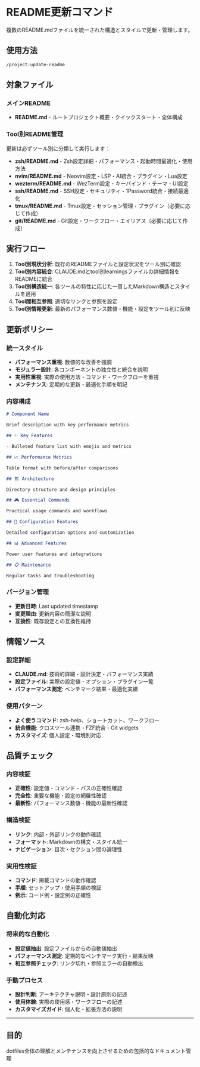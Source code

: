 # README更新コマンド

複数のREADME.mdファイルを統一された構造とスタイルで更新・管理します。

## 使用方法

```bash
/project:update-readme
```

## 対象ファイル

### メインREADME

- **README.md** - ルートプロジェクト概要・クイックスタート・全体構成

### Tool別README管理

更新は必ずツール別に分類して実行します：

- **zsh/README.md** - Zsh設定詳細・パフォーマンス・起動時間最適化・使用方法
- **nvim/README.md** - Neovim設定・LSP・AI統合・プラグイン・Lua設定
- **wezterm/README.md** - WezTerm設定・キーバインド・テーマ・UI設定
- **ssh/README.md** - SSH設定・セキュリティ・1Password統合・接続最適化
- **tmux/README.md** - Tmux設定・セッション管理・プラグイン（必要に応じて作成）
- **git/README.md** - Git設定・ワークフロー・エイリアス（必要に応じて作成）

## 実行フロー

1. **Tool別現状分析**: 既存のREADMEファイルと設定状況をツール別に確認
2. **Tool別内容統合**: CLAUDE.mdとtool別learningsファイルの詳細情報をREADMEに統合
3. **Tool別構造統一**: 各ツールの特性に応じた一貫したMarkdown構造とスタイルを適用
4. **Tool間相互参照**: 適切なリンクと参照を設定
5. **Tool別情報更新**: 最新のパフォーマンス数値・機能・設定をツール別に反映

## 更新ポリシー

### 統一スタイル

- **パフォーマンス重視**: 数値的な改善を強調
- **モジュラー設計**: 各コンポーネントの独立性と統合を説明
- **実用性重視**: 実際の使用方法・コマンド・ワークフローを重視
- **メンテナンス**: 定期的な更新・最適化手順を明記

### 内容構成

```markdown
# Component Name

Brief description with key performance metrics

## ✨ Key Features

- Bulleted feature list with emojis and metrics

## 📈 Performance Metrics

Table format with before/after comparisons

## 🏗️ Architecture

Directory structure and design principles

## 🎮 Essential Commands

Practical usage commands and workflows

## 🔧 Configuration Features

Detailed configuration options and customization

## 📊 Advanced Features

Power user features and integrations

## 📋 Maintenance

Regular tasks and troubleshooting
```

### バージョン管理

- **更新日時**: Last updated timestamp
- **変更理由**: 更新内容の簡潔な説明
- **互換性**: 既存設定との互換性維持

## 情報ソース

### 設定詳細

- **CLAUDE.md**: 技術的詳細・設計決定・パフォーマンス実績
- **設定ファイル**: 実際の設定値・オプション・プラグイン一覧
- **パフォーマンス測定**: ベンチマーク結果・最適化実績

### 使用パターン

- **よく使うコマンド**: zsh-help、ショートカット、ワークフロー
- **統合機能**: クロスツール連携・FZF統合・Git widgets
- **カスタマイズ**: 個人設定・環境別対応

## 品質チェック

### 内容検証

- **正確性**: 設定値・コマンド・パスの正確性確認
- **完全性**: 重要な機能・設定の網羅性確認
- **最新性**: パフォーマンス数値・機能の最新性確認

### 構造検証

- **リンク**: 内部・外部リンクの動作確認
- **フォーマット**: Markdownの構文・スタイル統一
- **ナビゲーション**: 目次・セクション間の論理性

### 実用性検証

- **コマンド**: 掲載コマンドの動作確認
- **手順**: セットアップ・使用手順の検証
- **例示**: コード例・設定例の正確性

## 自動化対応

### 将来的な自動化

- **設定値抽出**: 設定ファイルからの自動値抽出
- **パフォーマンス測定**: 定期的なベンチマーク実行・結果反映
- **相互参照チェック**: リンク切れ・参照エラーの自動検出

### 手動プロセス

- **設計判断**: アーキテクチャ説明・設計原則の記述
- **使用体験**: 実際の使用感・ワークフローの記述
- **カスタマイズガイド**: 個人化・拡張方法の説明

---

## 目的

dotfiles全体の理解とメンテナンスを向上させるための包括的なドキュメント管理
